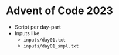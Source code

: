 # Advent of Code 2023

- Script per day-part
- Inputs like
    - `inputs/day01.txt`
    - `inputs/day01_smpl.txt`
